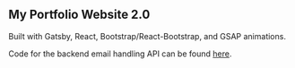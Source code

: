 ## My Portfolio Website 2.0
Built with Gatsby, React, Bootstrap/React-Bootstrap, and GSAP animations.

Code for the backend email handling API can be found [here](https://github.com/eoja82/Portfolio-Backend).
